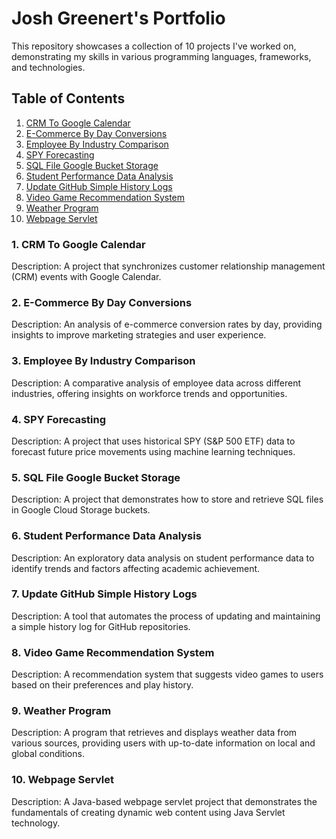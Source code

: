 # Josh Greenert's Portfolio

This repository showcases a collection of 10 projects I've worked on, demonstrating my skills in various programming languages, frameworks, and technologies.

## Table of Contents

1. [CRM To Google Calendar](#1-crm-to-google-calendar)
2. [E-Commerce By Day Conversions](#2-e-commerce-by-day-conversions)
3. [Employee By Industry Comparison](#3-employee-by-industry-comparison)
4. [SPY Forecasting](#4-spy-forecasting)
5. [SQL File Google Bucket Storage](#5-sql-file-google-bucket-storage)
6. [Student Performance Data Analysis](#6-student-performance-data-analysis)
7. [Update GitHub Simple History Logs](#7-update-github-simple-history-logs)
8. [Video Game Recommendation System](#8-video-game-recommendation-system)
9. [Weather Program](#9-weather-program)
10. [Webpage Servlet](#10-webpage-servlet)

### 1. CRM To Google Calendar

Description: A project that synchronizes customer relationship management (CRM) events with Google Calendar.

### 2. E-Commerce By Day Conversions

Description: An analysis of e-commerce conversion rates by day, providing insights to improve marketing strategies and user experience.

### 3. Employee By Industry Comparison

Description: A comparative analysis of employee data across different industries, offering insights on workforce trends and opportunities.

### 4. SPY Forecasting

Description: A project that uses historical SPY (S&P 500 ETF) data to forecast future price movements using machine learning techniques.

### 5. SQL File Google Bucket Storage

Description: A project that demonstrates how to store and retrieve SQL files in Google Cloud Storage buckets.

### 6. Student Performance Data Analysis

Description: An exploratory data analysis on student performance data to identify trends and factors affecting academic achievement.

### 7. Update GitHub Simple History Logs

Description: A tool that automates the process of updating and maintaining a simple history log for GitHub repositories.

### 8. Video Game Recommendation System

Description: A recommendation system that suggests video games to users based on their preferences and play history.

### 9. Weather Program

Description: A program that retrieves and displays weather data from various sources, providing users with up-to-date information on local and global conditions.

### 10. Webpage Servlet

Description: A Java-based webpage servlet project that demonstrates the fundamentals of creating dynamic web content using Java Servlet technology.
